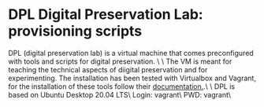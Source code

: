 # DPL Digital Preservation Lab: provisioning scripts

DPL (digital preservation lab) is a virtual machine that comes preconfigured with tools and scripts for digital preservation. \\
\\
The VM is meant for teaching the technical aspects of diigital preservation and for experimenting. The installation has been tested with Virtualbox and Vagrant, for the installation of these tools follow their [documentation.](https://www.vagrantup.com/docs/installation).\\
\\
DPL is based on Ubuntu Desktop 20.04 LTS\\
Login: vagrant\\
PWD: vagrant\\

